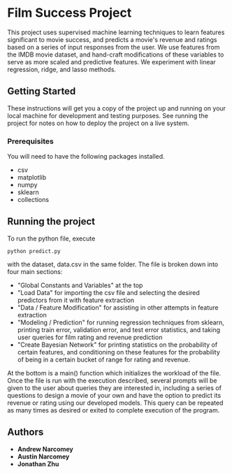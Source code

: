 # Film Success Project

This project uses supervised machine learning techniques to learn features significant to movie success, and predicts a movie's revenue and ratings based on a series of input responses from the user. We use features from the IMDB movie dataset, and hand-craft modifications of these variables to serve as more scaled and predictive features. We experiment with linear regression, ridge, and lasso methods.

## Getting Started

These instructions will get you a copy of the project up and running on your local machine for development and testing purposes. See running the project for notes on how to deploy the project on a live system.

### Prerequisites

You will need to have the following packages installed.
* csv
* matplotlib
* numpy
* sklearn
* collections

## Running the project

To run the python file, execute 
```
python predict.py
``` 
with the dataset, data.csv in the same folder. The file is broken down into four main sections: 
* "Global Constants and Variables" at the top
* "Load Data" for importing the csv file and selecting the desired predictors from it with feature extraction
* "Data / Feature Modification" for assisting in other attempts in feature extraction
* "Modeling / Prediction" for running regression techniques from sklearn, printing train error, validation error, and test error statistics, and taking user queries for film rating and revenue prediction
* "Create Bayesian Network" for printing statistics on the probability of certain features, and conditioning on these features for the probability of being in a certain bucket of range for rating and revenue. 

At the bottom is a main() function which initializes the workload of the file. Once the file is run with the execution described, several prompts will be given to the user about queries they are interested in, including a series of questions to design a movie of your own and have the option to predict its revenue or rating using our developed models. This query can be repeated as many times as desired or exited to complete execution of the program. 

## Authors

* **Andrew Narcomey** 
* **Austin Narcomey**
* **Jonathan Zhu**
